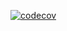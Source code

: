 [![codecov](https://codecov.io/gh/MaratElagin/2kurs.Net.Homework/branch/2k-291/graph/badge.svg?token=EGOT9U4EKN)](https://codecov.io/gh/MaratElagin/2kurs.Net.Homework)
